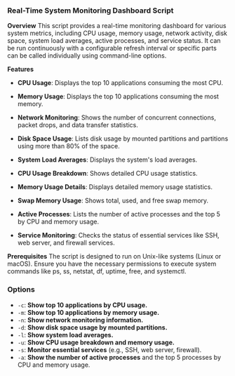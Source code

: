 ### **Real-Time System Monitoring Dashboard Script**

**Overview**
This script provides a real-time monitoring dashboard for various system metrics, including CPU usage, memory usage, network activity, disk space, system load averages, active processes, and service status. It can be run continuously with a configurable refresh interval or specific parts can be called individually using command-line options.

**Features**

-  **CPU Usage**: Displays the top 10 applications consuming the most CPU.

-  **Memory Usage**: Displays the top 10 applications consuming the most memory.
  
-  **Network Monitoring**: Shows the number of concurrent connections, packet drops, and data transfer statistics.

-  **Disk Space Usage**: Lists disk usage by mounted partitions and partitions using more than 80% of the space.

-  **System Load Averages**: Displays the system's load averages.

-  **CPU Usage Breakdown**: Shows detailed CPU usage statistics.

-  **Memory Usage Details**: Displays detailed memory usage statistics.

-  **Swap Memory Usage**: Shows total, used, and free swap memory.

-  **Active Processes**: Lists the number of active processes and the top 5 by CPU and memory usage.

-  **Service Monitoring**: Checks the status of essential services like SSH, web server, and firewall services.

**Prerequisites**
The script is designed to run on Unix-like systems (Linux or macOS).
Ensure you have the necessary permissions to execute system commands like ps, ss, netstat, df, uptime, free, and systemctl.


### Options

- `-c`: **Show top 10 applications by CPU usage.**
- `-m`: **Show top 10 applications by memory usage.**
- `-n`: **Show network monitoring information.**
- `-d`: **Show disk space usage by mounted partitions.**
- `-l`: **Show system load averages.**
- `-u`: **Show CPU usage breakdown and memory usage.**
- `-s`: **Monitor essential services** (e.g., SSH, web server, firewall).
- `-a`: **Show the number of active processes** and the top 5 processes by CPU and memory usage.
